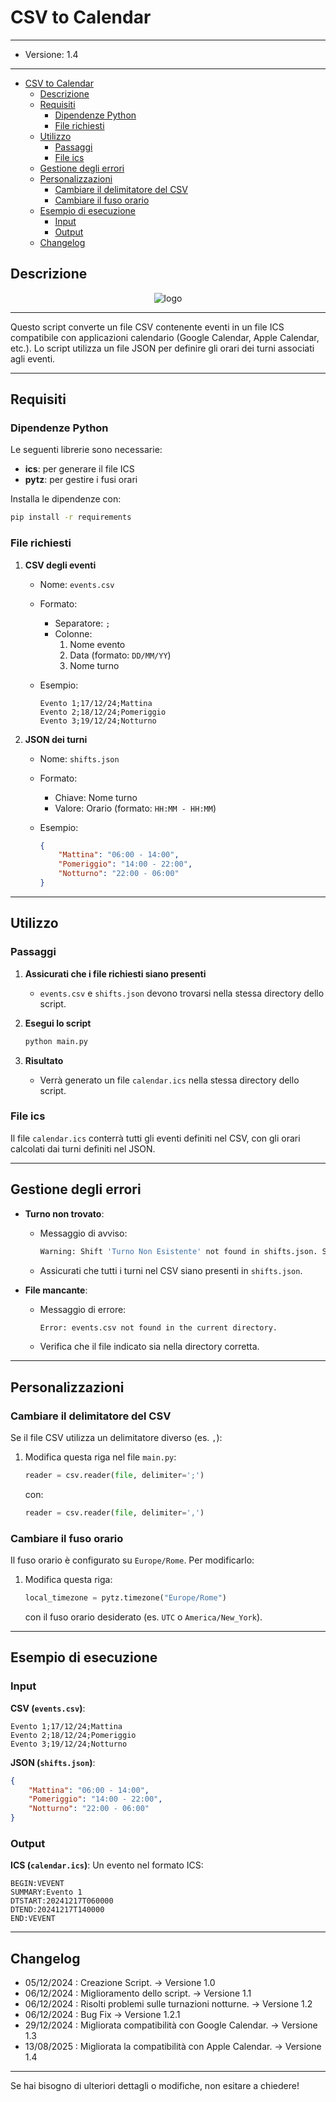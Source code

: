 # CSV to Calendar

---

- Versione: 1.4

---

- [CSV to Calendar](#csv-to-calendar)
  - [Descrizione](#descrizione)
  - [Requisiti](#requisiti)
    - [Dipendenze Python](#dipendenze-python)
    - [File richiesti](#file-richiesti)
  - [Utilizzo](#utilizzo)
    - [Passaggi](#passaggi)
    - [File ics](#file-ics)
  - [Gestione degli errori](#gestione-degli-errori)
  - [Personalizzazioni](#personalizzazioni)
    - [Cambiare il delimitatore del CSV](#cambiare-il-delimitatore-del-csv)
    - [Cambiare il fuso orario](#cambiare-il-fuso-orario)
  - [Esempio di esecuzione](#esempio-di-esecuzione)
    - [Input](#input)
    - [Output](#output)
  - [Changelog](#changelog)

## Descrizione

<!-- markdownlint-disable MD033 -->
<div align=center>

![logo](./logo.png)

</div>

---

Questo script converte un file CSV contenente eventi in un file ICS compatibile con applicazioni calendario (Google Calendar, Apple Calendar, etc.). Lo script utilizza un file JSON per definire gli orari dei turni associati agli eventi.

---

## Requisiti

### Dipendenze Python

Le seguenti librerie sono necessarie:

- **ics**: per generare il file ICS
- **pytz**: per gestire i fusi orari

Installa le dipendenze con:

```bash
pip install -r requirements
```

### File richiesti

1. **CSV degli eventi**
   - Nome: `events.csv`
   - Formato:
     - Separatore: `;`
     - Colonne:
       1. Nome evento
       2. Data (formato: `DD/MM/YY`)
       3. Nome turno
   - Esempio:
  
     ```csv
     Evento 1;17/12/24;Mattina
     Evento 2;18/12/24;Pomeriggio
     Evento 3;19/12/24;Notturno
     ```

2. **JSON dei turni**
   - Nome: `shifts.json`
   - Formato:
     - Chiave: Nome turno
     - Valore: Orario (formato: `HH:MM - HH:MM`)
   - Esempio:

     ```json
     {
         "Mattina": "06:00 - 14:00",
         "Pomeriggio": "14:00 - 22:00",
         "Notturno": "22:00 - 06:00"
     }
     ```

---

## Utilizzo

### Passaggi

1. **Assicurati che i file richiesti siano presenti**
   - `events.csv` e `shifts.json` devono trovarsi nella stessa directory dello script.

2. **Esegui lo script**

   ```bash
   python main.py
   ```

3. **Risultato**
   - Verrà generato un file `calendar.ics` nella stessa directory dello script.

### File ics

Il file `calendar.ics` conterrà tutti gli eventi definiti nel CSV, con gli orari calcolati dai turni definiti nel JSON.

---

## Gestione degli errori

- **Turno non trovato**:
  
  - Messaggio di avviso:

    ```bash
    Warning: Shift 'Turno Non Esistente' not found in shifts.json. Skipping event 'Evento'.
    ```

  - Assicurati che tutti i turni nel CSV siano presenti in `shifts.json`.

- **File mancante**:
  - Messaggio di errore:

    ```bash
    Error: events.csv not found in the current directory.
    ```

  - Verifica che il file indicato sia nella directory corretta.

---

## Personalizzazioni

### Cambiare il delimitatore del CSV

Se il file CSV utilizza un delimitatore diverso (es. `,`):

1. Modifica questa riga nel file `main.py`:

   ```python
   reader = csv.reader(file, delimiter=';')
   ```

   con:

   ```python
   reader = csv.reader(file, delimiter=',')
   ```

### Cambiare il fuso orario

Il fuso orario è configurato su `Europe/Rome`. Per modificarlo:

1. Modifica questa riga:

   ```python
   local_timezone = pytz.timezone("Europe/Rome")
   ```

   con il fuso orario desiderato (es. `UTC` o `America/New_York`).

---

## Esempio di esecuzione

### Input

**CSV (`events.csv`)**:

```csv
Evento 1;17/12/24;Mattina
Evento 2;18/12/24;Pomeriggio
Evento 3;19/12/24;Notturno
```

**JSON (`shifts.json`)**:

```json
{
    "Mattina": "06:00 - 14:00",
    "Pomeriggio": "14:00 - 22:00",
    "Notturno": "22:00 - 06:00"
}
```

### Output

**ICS (`calendar.ics`)**:
Un evento nel formato ICS:

```ics
BEGIN:VEVENT
SUMMARY:Evento 1
DTSTART:20241217T060000
DTEND:20241217T140000
END:VEVENT
```

---

## Changelog

- 05/12/2024 : Creazione Script. -> Versione 1.0
- 06/12/2024 : Miglioramento dello script. -> Versione 1.1
- 06/12/2024 : Risolti problemi sulle turnazioni notturne. -> Versione 1.2
- 06/12/2024 : Bug Fix -> Versione 1.2.1
- 29/12/2024 : Migliorata compatibilità con Google Calendar. -> Versione 1.3
- 13/08/2025 : Migliorata la compatibilità con Apple Calendar. -> Versione 1.4

---

Se hai bisogno di ulteriori dettagli o modifiche, non esitare a chiedere!
